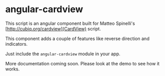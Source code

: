 angular-cardview
================

This script is an angular component built for Matteo Spinelli's [http://cubiq.org/cardview](CardView) script.

This component adds a couple of features like reverse direction and indicators.

Just include the  `angular-cardview` module in your app.

More documentation coming soon. Please look at the demo to see how it works.
